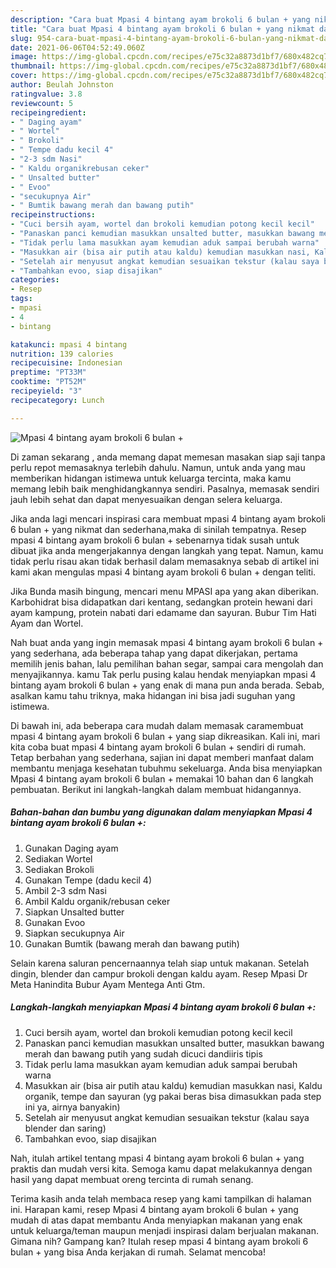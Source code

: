 ```yaml
---
description: "Cara buat Mpasi 4 bintang ayam brokoli 6 bulan + yang nikmat dan Mudah Dibuat"
title: "Cara buat Mpasi 4 bintang ayam brokoli 6 bulan + yang nikmat dan Mudah Dibuat"
slug: 954-cara-buat-mpasi-4-bintang-ayam-brokoli-6-bulan-yang-nikmat-dan-mudah-dibuat
date: 2021-06-06T04:52:49.060Z
image: https://img-global.cpcdn.com/recipes/e75c32a8873d1bf7/680x482cq70/mpasi-4-bintang-ayam-brokoli-6-bulan-foto-resep-utama.jpg
thumbnail: https://img-global.cpcdn.com/recipes/e75c32a8873d1bf7/680x482cq70/mpasi-4-bintang-ayam-brokoli-6-bulan-foto-resep-utama.jpg
cover: https://img-global.cpcdn.com/recipes/e75c32a8873d1bf7/680x482cq70/mpasi-4-bintang-ayam-brokoli-6-bulan-foto-resep-utama.jpg
author: Beulah Johnston
ratingvalue: 3.8
reviewcount: 5
recipeingredient:
- " Daging ayam"
- " Wortel"
- " Brokoli"
- " Tempe dadu kecil 4"
- "2-3 sdm Nasi"
- " Kaldu organikrebusan ceker"
- " Unsalted butter"
- " Evoo"
- "secukupnya Air"
- " Bumtik bawang merah dan bawang putih"
recipeinstructions:
- "Cuci bersih ayam, wortel dan brokoli kemudian potong kecil kecil"
- "Panaskan panci kemudian masukkan unsalted butter, masukkan bawang merah dan bawang putih yang sudah dicuci dandiiris tipis"
- "Tidak perlu lama masukkan ayam kemudian aduk sampai berubah warna"
- "Masukkan air (bisa air putih atau kaldu) kemudian masukkan nasi, Kaldu organik, tempe dan sayuran (yg pakai beras bisa dimasukkan pada step ini ya, airnya banyakin)"
- "Setelah air menyusut angkat kemudian sesuaikan tekstur (kalau saya blender dan saring)"
- "Tambahkan evoo, siap disajikan"
categories:
- Resep
tags:
- mpasi
- 4
- bintang

katakunci: mpasi 4 bintang 
nutrition: 139 calories
recipecuisine: Indonesian
preptime: "PT33M"
cooktime: "PT52M"
recipeyield: "3"
recipecategory: Lunch

---
```



![Mpasi 4 bintang ayam brokoli 6 bulan +](https://img-global.cpcdn.com/recipes/e75c32a8873d1bf7/680x482cq70/mpasi-4-bintang-ayam-brokoli-6-bulan-foto-resep-utama.jpg)

Di zaman  sekarang , anda memang dapat memesan masakan siap saji tanpa perlu repot memasaknya terlebih dahulu. Namun, untuk anda yang mau memberikan hidangan istimewa untuk keluarga tercinta, maka kamu memang lebih baik menghidangkannya sendiri. Pasalnya, memasak sendiri jauh lebih sehat dan dapat menyesuaikan dengan selera keluarga.

Jika anda lagi mencari inspirasi cara membuat mpasi 4 bintang ayam brokoli 6 bulan + yang nikmat dan sederhana,maka di sinilah tempatnya. Resep mpasi 4 bintang ayam brokoli 6 bulan +  sebenarnya tidak susah untuk dibuat jika anda mengerjakannya dengan langkah yang tepat. Namun, kamu tidak perlu risau akan tidak berhasil dalam memasaknya 
sebab di artikel ini kami akan mengulas mpasi 4 bintang ayam brokoli 6 bulan + dengan teliti.  

Jika Bunda masih bingung, mencari menu MPASI apa yang akan diberikan. Karbohidrat bisa didapatkan dari kentang, sedangkan protein hewani dari ayam kampung, protein nabati dari edamame dan sayuran. Bubur Tim Hati Ayam dan Wortel.

Nah buat anda yang ingin memasak mpasi 4 bintang ayam brokoli 6 bulan + yang sederhana, ada beberapa tahap yang dapat dikerjakan, pertama memilih jenis bahan, lalu pemilihan bahan segar, sampai cara mengolah dan menyajikannya. kamu Tak perlu pusing kalau hendak menyiapkan mpasi 4 bintang ayam brokoli 6 bulan + yang enak di mana pun anda berada. Sebab, asalkan kamu  tahu triknya, maka hidangan ini bisa jadi suguhan yang istimewa.

Di bawah ini, ada beberapa cara mudah dalam memasak caramembuat mpasi 4 bintang ayam brokoli 6 bulan + yang siap dikreasikan. Kali ini, mari kita coba buat mpasi 4 bintang ayam brokoli 6 bulan + sendiri di rumah. Tetap berbahan yang sederhana, sajian ini dapat memberi manfaat dalam membantu menjaga kesehatan tubuhmu sekeluarga. Anda bisa menyiapkan Mpasi 4 bintang ayam brokoli 6 bulan + memakai 10 bahan dan 6 langkah pembuatan. Berikut ini langkah-langkah dalam membuat hidangannya.

<!--inarticleads1-->

##### Bahan-bahan dan bumbu yang digunakan dalam menyiapkan Mpasi 4 bintang ayam brokoli 6 bulan +:

1. Gunakan  Daging ayam
1. Sediakan  Wortel
1. Sediakan  Brokoli
1. Gunakan  Tempe (dadu kecil 4)
1. Ambil 2-3 sdm Nasi
1. Ambil  Kaldu organik/rebusan ceker
1. Siapkan  Unsalted butter
1. Gunakan  Evoo
1. Siapkan secukupnya Air
1. Gunakan  Bumtik (bawang merah dan bawang putih)


Selain karena saluran pencernaannya telah siap untuk makanan. Setelah dingin, blender dan campur brokoli dengan kaldu ayam. Resep Mpasi Dr Meta Hanindita Bubur Ayam Mentega Anti Gtm. 

<!--inarticleads2-->

##### Langkah-langkah menyiapkan Mpasi 4 bintang ayam brokoli 6 bulan +:

1. Cuci bersih ayam, wortel dan brokoli kemudian potong kecil kecil
1. Panaskan panci kemudian masukkan unsalted butter, masukkan bawang merah dan bawang putih yang sudah dicuci dandiiris tipis
1. Tidak perlu lama masukkan ayam kemudian aduk sampai berubah warna
1. Masukkan air (bisa air putih atau kaldu) kemudian masukkan nasi, Kaldu organik, tempe dan sayuran (yg pakai beras bisa dimasukkan pada step ini ya, airnya banyakin)
1. Setelah air menyusut angkat kemudian sesuaikan tekstur (kalau saya blender dan saring)
1. Tambahkan evoo, siap disajikan




Nah, itulah artikel tentang  mpasi 4 bintang ayam brokoli 6 bulan +  yang praktis dan mudah versi kita. Semoga kamu dapat melakukannya dengan hasil yang dapat membuat oreng tercinta di rumah senang. 

Terima kasih anda telah membaca resep yang kami tampilkan di halaman ini. Harapan kami, resep  Mpasi 4 bintang ayam brokoli 6 bulan + yang mudah di atas dapat membantu Anda menyiapkan makanan yang enak untuk keluarga/teman maupun menjadi inspirasi dalam berjualan makanan. Gimana nih? Gampang kan? Itulah resep mpasi 4 bintang ayam brokoli 6 bulan + yang bisa Anda kerjakan di rumah. Selamat mencoba!

